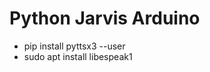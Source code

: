# Python Jarvis Arduino
<ul>
    <li>pip install pyttsx3 --user</li>
    <li>sudo apt install libespeak1</li>
</ul>
